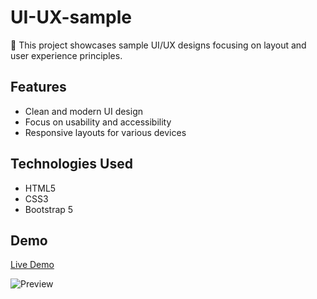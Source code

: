 # UI-UX-sample

👋 This project showcases sample UI/UX designs focusing on layout and user experience principles.

## Features
- Clean and modern UI design  
- Focus on usability and accessibility  
- Responsive layouts for various devices

## Technologies Used
- HTML5  
- CSS3  
- Bootstrap 5

## Demo  

[Live Demo](https://tdmxhoko.github.io/UI-UX-sample/)

![Preview](https://raw.githubusercontent.com/TDMxHOKO/UI-UX-sample/refs/heads/main/UIUX/sample1desktop.jpg)
